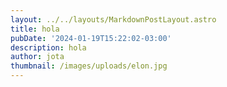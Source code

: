 ```yaml
---
layout: ../../layouts/MarkdownPostLayout.astro
title: hola
pubDate: '2024-01-19T15:22:02-03:00'
description: hola
author: jota
thumbnail: /images/uploads/elon.jpg
---
```


